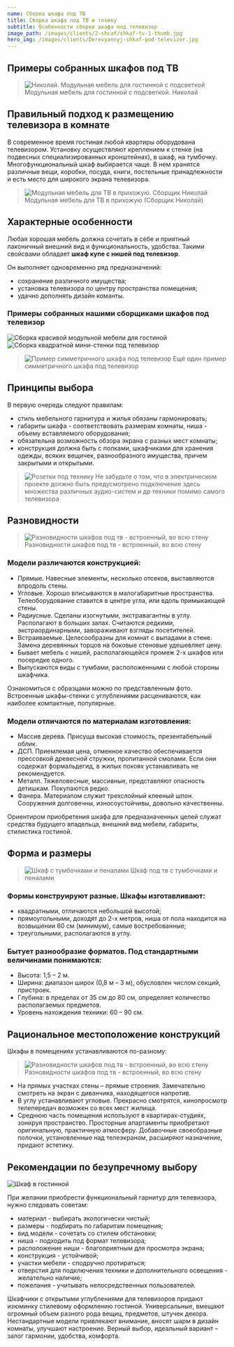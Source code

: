 ```yaml
---
name: Сборка шкафа под ТВ
title: Сборка шкафа под ТВ и техику
subtitle: Особенности сборки шкафа под телевизор
image_path: /images/clients/2-shcaf/shkaf-tv-1-thumb.jpg
hero_img: /images/clients/Derevyannyj-shkaf-pod-televizor.jpg
---
```


## Примеры собранных шкафов под ТВ

>![Николай. Модульная мебель для гостинной с подсветкой](/images/clients/2-shcaf/shkaf-tv-2.png)
> Модульная мебель для гостинной с подсветкой. Николай

## Правильный подход к размещению телевизора в комнате

В современное время гостиная любой квартиры оборудована телевизором. Установку осуществляют креплением к стенке (на подвесных специализированных кронштейнах), в шкаф, на тумбочку. Многофункциональный шкаф выбирается чаще. В нем хранятся различные вещи, коробки, посуда, книги, постельные принадлежности и есть место для широкого экрана телевизора.

>![Модульная мебель для ТВ в прихожую. Сборщик Николай](/images/clients/2-shcaf/shkaf-tv-1.jpg) 
> Модульная мебель для ТВ в прихожую (Сборщик Николай)

## Характерные особенности

Любая хорошая мебель должна сочетать в себе и приятный лаконичный внешний вид и функциональность, удобства. Такими свойсвами обладает __шкаф купе с нишей под телевизор__.

Он выполняет одновременно ряд предназначений:

- сохранение различного имущества;
- установка телевизора по центру пространства помещения;
- удачно дополнять дизайн команты.

### Примеры собранных нашими сборщиками шкафов под телевизор
![Сборка красивой модульной мебели для гостиной](/images/clients/2-shcaf/Sborka-krasivoy-modulnoy-mebeli-dlya-gostinoy.png)
![Сборка квадратной мини-стенки под телевизор](/images/clients/2-shcaf/Sborka-kvadratnoy-mini-stenki-pod-televizor.png)
>![Пример симметричного шкафа под телевизор](/images/clients/2-shcaf/shkaf-tv.jpg) 
> Ещё один пример симметричного шкафа под телевизор

## Принципы выбора

В первую очередь следуют правилам:

- стиль мебельного гарнитура и жилья обязаны гармонировать;
- габариты шкафа - соответствовать размерам комнаты, ниша - объему вставляемого оборудования;
- обязательна возможность обзора экрана с разных мест комнаты;
- конструкция должна быть с полками, шкафчиками для хранения одежды, всяких вещичек, разнообразного имущества, причем закрытыми и открытыми.

> ![Розетки под технику](/images/clients/2-shcaf/01tvros.jpg)
> Не забудьте о том, что в электрическом проекте должно быть предусмотрено подключение здесь множества различных аудио-систем и др техники помимо самого телевизора


## Разновидности

>![Разновидности шкафов под тв - встроенный, во всю стену](/images/clients/2-shcaf/Vstroennyj-shkaf-kupe.jpg)
>Разновидности шкафов под тв - встроенный, во всю стену

### Модели различаются конструкцией:

- Прямые. Навесные элементы, несколько отсеков, выставляются впродоль стены.
- Угловые. Хорошо вписываются в малогабаритные пространства. Телеоборудование ставится в центре угла, или вдоль примыкающей стены.
- Радиусные. Сделаны изогнутыми, экстравагантны в углу. Располагают в больших залах. Считаются редкими, экстраординарными, завораживают взгляды посетителей.
- Встраиваемые. Целесообразны для комнат с выпадами в стене. Замена деревянных торцов на боковые стеновые удешевляет цену.
- Бывает мебель с нишей, располагающейся промеж 2-х шкафов или посередке одного.
- Выпускаются виды с тумбами, расположенными с любой стороны шкафчика.

Ознакомиться с образцами можно по представленным фото. Встроенные шкафы-стенки с углублениями расцениваются, как наиболее компактные, популярные.

### Модели отличаются по материалам изготовления:

- Массив дерева. Присуща высокая стоимость, презентабельный облик.
- ДСП. Приемлемая цена, отменное качество обеспечивается прессовкой древесной стружки, пропитанной смолами. Если они содержат формальдегид, в жилых покоях устанавливать не рекомендуется.
- Металл. Тяжеловесные, массивные, представляют опасность детишкам. Покупаются редко.
- Фанера. Материалом служит трехслойный клееный шпон. Сооружения долговечны, износоустойчивы, довольно качественны.

Ориентиром приобретения шкафа для предназначенных целей служат средства будущего владельца, внешний вид мебели, габариты, стилистика гостиной.

## Форма и размеры

>![Шкаф с тумбочками и пеналами](/images/clients/2-shcaf/shkaf-tv-1-penal.jpg)
> Шкаф под тв с тумбочками и пеналами

### Формы конструируют разные. Шкафы изготавливают:

- квадратными, отличаются небольшой высотой;
- прямоугольными, доходят до 2-х метров, ниша от пола находится на возвышении 60 см (минимум), самые востребованные;
- треугольными, располагаются в углу.

### Бытует разнообразие форматов. Под стандартными величинами понимаются:

- Высота: 1,5 – 2 м.
- Ширина: диапазон широк (0,8 м – 3 м), обусловлен числом секций, пристроек.
- Глубина: в пределах от 35 см до 80 см, определяет количество располагаемых предметов.
- Уровень нахождения техники: 60 – 90 см.

## Рациональное местоположение конструкций

Шкафы в помещениях устанавливаются по-разному:

>![Разновидности шкафов под тв - встроенный, во всю стену](/images/clients/2-shcaf/Vstroennyj-shkaf-kupe-2.jpg)
> Разновидности шкафов под тв - встроенный, во всю стену

- На прямых участках стены – прямые строения. Замечательно смотреть на экран с диванчика, находящегося напротив.
- В углу устанавливают угловые. Прекрасно смотрятся, кинопросмотр телепередач возможен со всех мест жилища.
- Среднюю часть помещения используют в квартирах-студиях, зонируя пространство. Просторные апартаменты приобретают оригинальную, практичную атмосферу.
Добавочные своеобразные полочки, установленные над телеэкраном, расширяют назначение, придают эстетику.

## Рекомендации по безупречному выбору

![Шкаф в гостинной](/images/clients/2-shcaf/Shcaf-v-gostinnoy-s-tv.jpg)

При желании приобрести функциональный гарнитур для телевизора, нужно следовать советам:

- материал - выбирать экологически чистый;
- размеры - подбирать по габаритам помещения;
- вид модели - сочетать со стилем обстановки;
- ниша - подходить под формат телевизора;
- расположение ниши - благоприятным для просмотра экрана;
- конструкция - устойчивой;
- участки мебели - сподручно протираться;
- отверстия для подключения техники и дополнительного освещения - желательно наличие;
- пожелания - учитывать непосредственных пользователей.

Шкафчики с открытыми углублениями для телевизоров придают изюминку стилевому оформлению гостиной. Универсальные, вмещают огромный объем разного рода вещиц, предметов, штучек декора. Нестандартные модели привлекают внимание, вносят шарм в дизайн комнаты, улучшают настроение. Верный выбор, идеальный вариант – залог гармонии, удобства, комфорта.